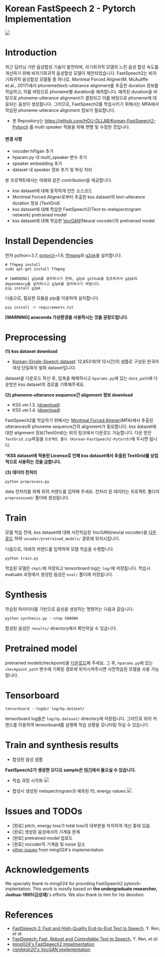 # Korean FastSpeech 2 - Pytorch Implementation

![](./assets/model.png)
# Introduction

최근 딥러닝 기반 음성합성 기술이 발전하며, 자기회귀적 모델의 느린 음성 합성 속도를 개선하기 위해 비자기회귀적 음성합성 모델이 제안되었습니다. FastSpeech2는 비자기회귀적 음성합성 모델들 중 하나로, Montreal Forced Aligner(M. McAuliffe et.al., 2017)에서 phoneme(text)-utterance alignment를 추출한 duration 정보를 학습하고, 이를 바탕으로 phoneme별 duration을 예측합니다. 예측된 duration을 바탕으로 phoneme-utterance alignment가 결정되고 이를 바탕으로 phoneme에 대응되는 음성이 생성됩니다. 그러므로, FastSpeech2를 학습시키기 위해서는 MFA에서 학습된 phoneme-utterance alignment 정보가 필요합니다.

* 본 Repository는 https://github.com/HGU-DLLAB/Korean-FastSpeech2-Pytorch 를 multi speaker 적용을 위해 변형 및 수정한 것입니다.

#### 변경 사항

- vocoder hifigan 추가
- hparam.py 내 multi_speaker 변수 추가
- speaker embedding 추가
- dataset 내 speaker 정보 추가 및 파싱 처리 

본 프로젝트에서는 아래와 같은 contribution을 제공합니다.
* kss dataset에 대해 동작하게 만든 소스코드
* Montreal Forced Aligner로부터 추출한 kss dataset의 text-utterance duration 정보 (TextGrid)
* kss dataset에 대해 학습한 FastSpeech2(Text-to-melspectrogram network) pretrained model
* kss dataset에 대해 학습한 [VocGAN](https://arxiv.org/pdf/2007.15256.pdf)(Neural vocoder)의 pretrained model

# Install Dependencies

먼저 python=3.7, [pytorch](https://pytorch.org/)=1.6, [ffmpeg](https://ffmpeg.org/)와 [g2pk](https://github.com/Kyubyong/g2pK)를 설치합니다.
```
# ffmpeg install
sudo apt-get install ffmpeg

# [WARNING] g2pk를 설치하시기 전에, g2pk github을 참조하셔서 g2pk의 dependency를 설치하시고 g2pk를 설치하시기 바랍니다.
pip install g2pk
```

다음으로, 필요한 모듈을 pip를 이용하여 설치합니다.
```
pip install -r requirements.txt
```

**[WARNING] anaconda 가상환경을 사용하시는 것을 권장드립니다.**


# Preprocessing

**(1) kss dataset download**
* [Korean-Single-Speech dataset](https://www.kaggle.com/bryanpark/korean-single-speaker-speech-dataset): 12,853개(약 12시간)의 샘플로 구성된 한국어 여성 단일화자 발화 dataset입니다.

dataset을 다운로드 하신 후, 압축을 해제하시고 ``hparams.py``에 있는 ``data_path``에 다운받은 kss dataset의 경로를 기록해주세요.

**(2) phoneme-utterance sequence간 alignment 정보 download**

* KSS ver.1.3. ([download](https://drive.google.com/file/d/1bq4DzgzuxY2uo6D_Ri_hd53KLnmU-mdI/view?usp=sharing))
* KSS ver.1.4. ([download](https://drive.google.com/file/d/1LgZPfWAvPcdOpGBSncvMgv54rGIf1y-H/view?usp=sharing))

FastSpeech2를 학습하기 위해서는 [Montreal Forced Aligner](https://montreal-forced-aligner.readthedocs.io/en/latest/)(MFA)에서 추출된 utterances와 phoneme sequence간의 alignment가 필요합니다. kss dataset에 대한 alignment 정보(TextGrid)는 위의 링크에서 다운로드 가능합니다. 다운 받은 ```TextGrid.zip```파일을 ``프로젝트 폴더 (Korean-FastSpeech2-Pytorch)``에 두시면 됩니다. 

***KSS dataset에 적용된 License로 인해 kss dataset에서 추출된 TextGrid를 상업적으로 사용하는 것을 금합니다.**

**(3) 데이터 전처리**
```
python preprocess.py
```
data 전처리를 위해 위의 커맨드를 입력해 주세요. 전처리 된 데이터는 프로젝트 폴더의 ``preprocessed/`` 폴더에 생성됩니다.

    
# Train
모델 학습 전에, kss dataset에 대해 사전학습된 VocGAN(neural vocoder)을 [다운로드](https://drive.google.com/file/d/1GxaLlTrEhq0aXFvd_X1f4b-ev7-FH8RB/view?usp=sharing) 하여 ``vocoder/pretrained_models/`` 경로에 위치시킵니다.

다음으로, 아래의 커맨드를 입력하여 모델 학습을 수행합니다.
```
python train.py
```
학습된 모델은 ``ckpt/``에 저장되고 tensorboard log는 ``log/``에 저장됩니다. 학습시 evaluate 과정에서 생성된 음성은 ``eval/`` 폴더에 저장됩니다.

# Synthesis
학습된 파라미터를 기반으로 음성을 생성하는 명령어는 다음과 같습니다. 
```
python synthesis.py --step 500000
```
합성된 음성은  ```results/``` directory에서 확인하실 수 있습니다.

# Pretrained model
pretrained model(checkpoint)을 [다운로드](https://drive.google.com/file/d/1qkFuNLqPIm-A5mZZDPGK1mnp0_Lh00PN/view?usp=sharing)해 주세요.
그 후,  ```hparams.py```에 있는 ```checkpoint_path``` 변수에 기록된 경로에 위치시켜주시면 사전학습된 모델을 사용 가능합니다.

# Tensorboard
```
tensorboard --logdir log/hp.dataset/
```
tensorboard log들은 ```log/hp.dataset/``` directory에 저장됩니다. 그러므로 위의 커멘드를 이용하여 tensorboard를 실행해 학습 상황을 모니터링 하실 수 있습니다.


# Train and synthesis results
- 합성된 음성 샘플

**FastSpeech2가 생성한 오디오 sample은 [여기](https://soundcloud.com/7vwcti7og4fp/sets/korean-fastspeech2-improved-speech-quality)에서 들으실 수 있습니다.**

- 학습 과정 시각화
![](./assets/tensorboard.png)

- 합성시 생성된 melspectrogram과 예측된 f0, energy values
![](./assets/melspectrogram.png)


# Issues and TODOs
- [완료] pitch, energy loss가 total loss의 대부분을 차지하여 개선 중에 있음.
- [완료] 생성된 음성에서의 기계음 문제
- [완료] pretrained model 업로드
- [완료] vocoder의 기계음 및 noise 감소
- [other issues](https://github.com/ming024/FastSpeech2) from ming024's implementation


# Acknowledgements
We specially thank to ming024 for providing FastSpeech2 pytorch-implentation. This work is mostly based on **the undergraduate researcher, Joshua-1995(김성재)**'s efforts. We also thank to him for his devotion.


# References
- [FastSpeech 2: Fast and High-Quality End-to-End Text to Speech](https://arxiv.org/abs/2006.04558), Y. Ren, *et al*.
- [FastSpeech: Fast, Robust and Controllable Text to Speech](https://arxiv.org/abs/1905.09263), Y. Ren, *et al*.
- [ming024's FastSpeech2 impelmentation](https://github.com/ming024/FastSpeech2)
- [rishikksh20's VocGAN implementation](https://github.com/rishikksh20/VocGAN)
